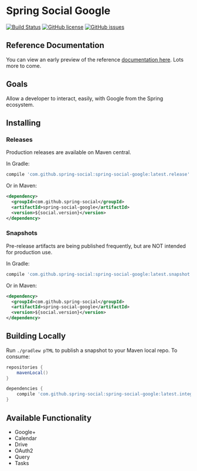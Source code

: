 # Spring Social Google

[![Build Status](https://travis-ci.org/spring-social/spring-social-google.svg?branch=master)](https://travis-ci.org/spring-social/spring-social-google)
[![GitHub license](https://img.shields.io/badge/license-Apache%202-blue.svg?style=plastic)](https://raw.githubusercontent.com/spring-social/spring-social-google/master/LICENSE)
[![GitHub issues](https://img.shields.io/github/issues/spring-social/spring-social-google.svg?style=plastic)](https://github.com/spring-social/spring-social-google/issues)

## Reference Documentation

You can view an early preview of the reference [documentation here](https://spring-social.github.io/spring-social-google/). Lots more to come.

## Goals

Allow a developer to interact, easily, with Google from the Spring ecosystem.

## Installing

### Releases

Production releases are available on Maven central.

In Gradle:

```groovy
compile 'com.github.spring-social:spring-social-google:latest.release'
```

Or in Maven:

```xml
<dependency>
  <groupId>com.github.spring-social</groupId>
  <artifactId>spring-social-google</artifactId>
  <version>${social.version}</version>
</dependency>
```

### Snapshots

Pre-release artifacts are being published frequently, but are NOT intended for production use.

In Gradle:

```groovy
compile 'com.github.spring-social:spring-social-google:latest.snapshot'
```

Or in Maven:

```xml
<dependency>
  <groupId>com.github.spring-social</groupId>
  <artifactId>spring-social-google</artifactId>
  <version>${social.version}</version>
</dependency>
```

## Building Locally

Run `./gradlew pTML` to publish a snapshot to your Maven local repo. To consume:

```groovy
repositories {
    mavenLocal()
}

dependencies {
    compile 'com.github.spring-social:spring-social-google:latest.integration'
}
```

## Available Functionality

* Google+
* Calendar
* Drive
* OAuth2
* Query
* Tasks
